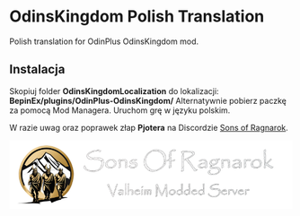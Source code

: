 # OdinsKingdom Polish Translation
Polish translation for OdinPlus OdinsKingdom mod.

## Instalacja

Skopiuj folder **OdinsKingdomLocalization** do lokalizacji: **BepinEx/plugins/OdinPlus-OdinsKingdom/**
Alternatywnie pobierz paczkę za pomocą Mod Managera.
Uruchom grę w języku polskim.


W razie uwag oraz poprawek złap **Pjotera** na Discordzie [Sons of Ragnarok](https://discord.gg/bhzxCZVezB).

![](https://github.com/Pjoter1991/SonsofRagnarok/blob/main/assets/Sons_of_Ragnarok_Header_small.png "Sons of Ragnarok")